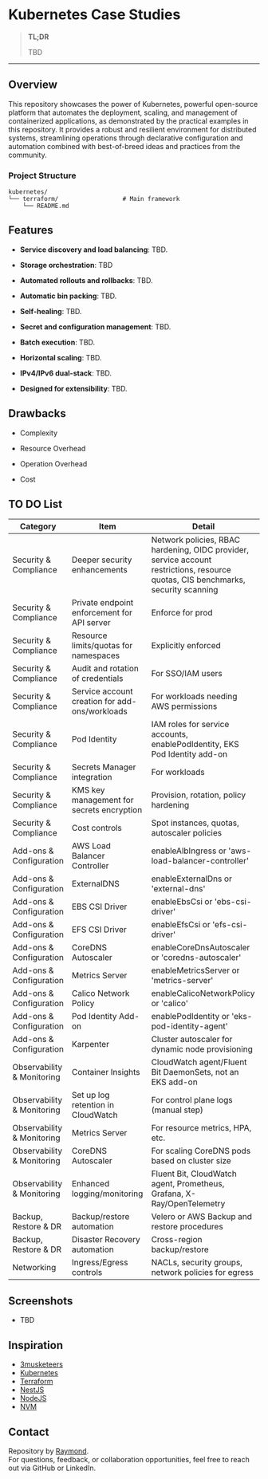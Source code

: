 # Kubernetes Case Studies

> **TL;DR**
>
> TBD

---

## Overview

This repository showcases the power of Kubernetes, powerful open-source platform that automates the deployment, scaling, and management of containerized applications, as demonstrated by the practical examples in this repository. It provides a robust and resilient environment for distributed systems, streamlining operations through declarative configuration and automation combined with best-of-breed ideas and practices from the community.

### Project Structure

```
kubernetes/
└── terraform/                  # Main framework
    └── README.md
```

## Features

- **Service discovery and load balancing**: TBD.

- **Storage orchestration**: TBD

- **Automated rollouts and rollbacks**: TBD.

- **Automatic bin packing**: TBD.

- **Self-healing**: TBD.

- **Secret and configuration management**: TBD.

- **Batch execution**: TBD.

- **Horizontal scaling**: TBD.

- **IPv4/IPv6 dual-stack**: TBD.

- **Designed for extensibility**: TBD.

## Drawbacks

- Complexity

- Resource Overhead

- Operation Overhead

- Cost

## TO DO List

| Category                    | Item                                             | Detail |
|-----------------------------|--------------------------------------------------|--------|
| Security & Compliance       | Deeper security enhancements                     | Network policies, RBAC hardening, OIDC provider, service account restrictions, resource quotas, CIS benchmarks, security scanning |
| Security & Compliance       | Private endpoint enforcement for API server      | Enforce for prod |
| Security & Compliance       | Resource limits/quotas for namespaces            | Explicitly enforced |
| Security & Compliance       | Audit and rotation of credentials                | For SSO/IAM users |
| Security & Compliance       | Service account creation for add-ons/workloads   | For workloads needing AWS permissions |
| Security & Compliance       | Pod Identity                                     | IAM roles for service accounts, enablePodIdentity, EKS Pod Identity add-on |
| Security & Compliance       | Secrets Manager integration                      | For workloads |
| Security & Compliance       | KMS key management for secrets encryption        | Provision, rotation, policy hardening |
| Security & Compliance       | Cost controls                                    | Spot instances, quotas, autoscaler policies |
| Add-ons & Configuration     | AWS Load Balancer Controller                     | enableAlbIngress or 'aws-load-balancer-controller' |
| Add-ons & Configuration     | ExternalDNS                                      | enableExternalDns or 'external-dns' |
| Add-ons & Configuration     | EBS CSI Driver                                   | enableEbsCsi or 'ebs-csi-driver' |
| Add-ons & Configuration     | EFS CSI Driver                                   | enableEfsCsi or 'efs-csi-driver' |
| Add-ons & Configuration     | CoreDNS Autoscaler                               | enableCoreDnsAutoscaler or 'coredns-autoscaler' |
| Add-ons & Configuration     | Metrics Server                                   | enableMetricsServer or 'metrics-server' |
| Add-ons & Configuration     | Calico Network Policy                            | enableCalicoNetworkPolicy or 'calico' |
| Add-ons & Configuration     | Pod Identity Add-on                              | enablePodIdentity or 'eks-pod-identity-agent' |
| Add-ons & Configuration     | Karpenter                                      | Cluster autoscaler for dynamic node provisioning |
| Observability & Monitoring  | Container Insights                               | CloudWatch agent/Fluent Bit DaemonSets, not an EKS add-on |
| Observability & Monitoring  | Set up log retention in CloudWatch               | For control plane logs (manual step) |
| Observability & Monitoring  | Metrics Server                                   | For resource metrics, HPA, etc. |
| Observability & Monitoring  | CoreDNS Autoscaler                               | For scaling CoreDNS pods based on cluster size |
| Observability & Monitoring  | Enhanced logging/monitoring                      | Fluent Bit, CloudWatch agent, Prometheus, Grafana, X-Ray/OpenTelemetry |
| Backup, Restore & DR        | Backup/restore automation                        | Velero or AWS Backup and restore procedures |
| Backup, Restore & DR        | Disaster Recovery automation                     | Cross-region backup/restore |
| Networking                  | Ingress/Egress controls                          | NACLs, security groups, network policies for egress |


## Screenshots

- TBD

## Inspiration

- [3musketeers](https://3musketeers.io/)
- [Kubernetes](https://kubernetes.io/)
- [Terraform](https://developer.hashicorp.com/terraform/)
- [NestJS](https://awesome-nestjs.com/resources/examples.html)
- [NodeJS](https://nodejs.org/en)
- [NVM](https://github.com/nvm-sh/nvm)


## Contact

Repository by [Raymond](https://github.com/raymondsquared).  
For questions, feedback, or collaboration opportunities, feel free to reach out via GitHub or LinkedIn.
